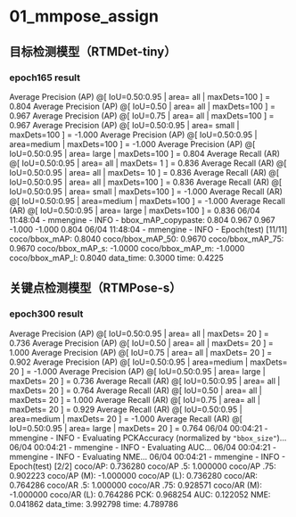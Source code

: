 # 01_mmpose_assign

## 目标检测模型（RTMDet-tiny）

### epoch165 result
 Average Precision  (AP) @[ IoU=0.50:0.95 | area=   all | maxDets=100 ] = 0.804
 Average Precision  (AP) @[ IoU=0.50      | area=   all | maxDets=100 ] = 0.967
 Average Precision  (AP) @[ IoU=0.75      | area=   all | maxDets=100 ] = 0.967
 Average Precision  (AP) @[ IoU=0.50:0.95 | area= small | maxDets=100 ] = -1.000
 Average Precision  (AP) @[ IoU=0.50:0.95 | area=medium | maxDets=100 ] = -1.000
 Average Precision  (AP) @[ IoU=0.50:0.95 | area= large | maxDets=100 ] = 0.804
 Average Recall     (AR) @[ IoU=0.50:0.95 | area=   all | maxDets=  1 ] = 0.836
 Average Recall     (AR) @[ IoU=0.50:0.95 | area=   all | maxDets= 10 ] = 0.836
 Average Recall     (AR) @[ IoU=0.50:0.95 | area=   all | maxDets=100 ] = 0.836
 Average Recall     (AR) @[ IoU=0.50:0.95 | area= small | maxDets=100 ] = -1.000
 Average Recall     (AR) @[ IoU=0.50:0.95 | area=medium | maxDets=100 ] = -1.000
 Average Recall     (AR) @[ IoU=0.50:0.95 | area= large | maxDets=100 ] = 0.836
06/04 11:48:04 - mmengine - INFO - bbox_mAP_copypaste: 0.804 0.967 0.967 -1.000 -1.000 0.804
06/04 11:48:04 - mmengine - INFO - Epoch(test) [11/11]    coco/bbox_mAP: 0.8040  coco/bbox_mAP_50: 0.9670  coco/bbox_mAP_75: 0.9670  coco/bbox_mAP_s: -1.0000  coco/bbox_mAP_m: -1.0000  coco/bbox_mAP_l: 0.8040  data_time: 0.3000  time: 0.4225


## 关键点检测模型（RTMPose-s）

### epoch300 result
 Average Precision  (AP) @[ IoU=0.50:0.95 | area=   all | maxDets= 20 ] =  0.736
 Average Precision  (AP) @[ IoU=0.50      | area=   all | maxDets= 20 ] =  1.000
 Average Precision  (AP) @[ IoU=0.75      | area=   all | maxDets= 20 ] =  0.902
 Average Precision  (AP) @[ IoU=0.50:0.95 | area=medium | maxDets= 20 ] = -1.000
 Average Precision  (AP) @[ IoU=0.50:0.95 | area= large | maxDets= 20 ] =  0.736
 Average Recall     (AR) @[ IoU=0.50:0.95 | area=   all | maxDets= 20 ] =  0.764
 Average Recall     (AR) @[ IoU=0.50      | area=   all | maxDets= 20 ] =  1.000
 Average Recall     (AR) @[ IoU=0.75      | area=   all | maxDets= 20 ] =  0.929
 Average Recall     (AR) @[ IoU=0.50:0.95 | area=medium | maxDets= 20 ] = -1.000
 Average Recall     (AR) @[ IoU=0.50:0.95 | area= large | maxDets= 20 ] =  0.764
06/04 00:04:21 - mmengine - INFO - Evaluating PCKAccuracy (normalized by ``"bbox_size"``)...
06/04 00:04:21 - mmengine - INFO - Evaluating AUC...
06/04 00:04:21 - mmengine - INFO - Evaluating NME...
06/04 00:04:21 - mmengine - INFO - Epoch(test) [2/2]    coco/AP: 0.736280  coco/AP .5: 1.000000  coco/AP .75: 0.902223  coco/AP (M): -1.000000  coco/AP (L): 0.736280  coco/AR: 0.764286  coco/AR .5: 1.000000  coco/AR .75: 0.928571  coco/AR (M): -1.000000  coco/AR (L): 0.764286  PCK: 0.968254  AUC: 0.122052  NME: 0.041862  data_time: 3.992798  time: 4.789786

